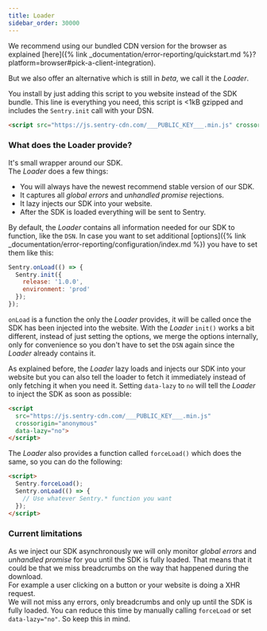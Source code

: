 ```yaml
---
title: Loader
sidebar_order: 30000
---
```


We recommend using our bundled CDN version for the browser as explained [here]({% link _documentation/error-reporting/quickstart.md %}?platform=browser#pick-a-client-integration).

But we also offer an alternative which is still in *beta*, we call it the _Loader_.

You install by just adding this script to you website instead of the SDK bundle.
This line is everything you need, this script is <1kB gzipped and includes the `Sentry.init` call with your DSN.

```html
<script src="https://js.sentry-cdn.com/___PUBLIC_KEY___.min.js" crossorigin="anonymous"></script>
```

### What does the Loader provide?

It's small wrapper around our SDK.  
The _Loader_ does a few things:

- You will always have the newest recommend stable version of our SDK.
- It captures all _global errors_ and _unhandled promise_ rejections.
- It lazy injects our SDK into your website.
- After the SDK is loaded everything will be sent to Sentry.

By default, the _Loader_ contains all information needed for our SDK to function, like the `DSN`.  In case you want to set additional [options]({% link _documentation/error-reporting/configuration/index.md %}) you have to set them like this:


```javascript
Sentry.onLoad(() => {
  Sentry.init({
    release: '1.0.0',
    environment: 'prod'
  });
});
```

`onLoad` is a function the only the _Loader_ provides, it will be called once the SDK has been injected into the website.  With the _Loader_ `init()` works a bit different, instead of just setting the options, we merge the options internally, only for convenience so you don't have to set the `DSN` again since the _Loader_ already contains it.

As explained before, the _Loader_ lazy loads and injects our SDK into your website but you can also tell the loader to fetch it immediately instead of only fetching it when you need it. Setting `data-lazy` to `no` will tell the _Loader_ to inject the SDK as soon as possible:

```html
<script
  src="https://js.sentry-cdn.com/___PUBLIC_KEY___.min.js"
  crossorigin="anonymous"
  data-lazy="no">
</script>
```

The _Loader_ also provides a function called `forceLoad()` which does the same, so you can do the following:

```html
<script>
  Sentry.forceLoad();
  Sentry.onLoad(() => {
    // Use whatever Sentry.* function you want
  });
</script>
```

### Current limitations

As we inject our SDK asynchronously we will only monitor _global errors_ and _unhandled promise_ for you until the SDK is fully loaded.
That means that it could be that we miss breadcrumbs on the way that happened during the download.  
For example a user clicking on a button or your website is doing a XHR request.  
We will not miss any errors, only breadcrumbs and only up until the SDK is fully loaded.
You can reduce this time by manually calling `forceLoad` or set `data-lazy="no"`.
So keep this in mind.

